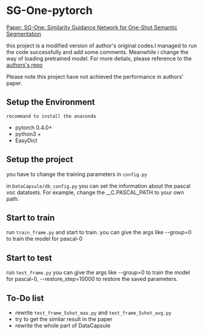 # SG-One-pytorch 

 [Paper: SG-One: Similarity Guidance Network for One-Shot Semantic Segmentation](https://arxiv.org/abs/1810.09091)

this project is a modified version of author's original codes.I managed to run the code successfully and add some comments. Meanwhile i change the way of loading pretrained model. For more detials, please reference to the [authors's repo](https://github.com/xiaomengyc/SG-One)

Please note this project have not achieved the performance in authors' paper.

## Setup the Environment

`recommand to install the anaconda`

- pytorch 0.4.0+
- python3 +
- EasyDict


## Setup the project
you have to change the training parameters in `config.py`

in `DataCapsule/db_config.py` you can set the information about the pascal voc datatsets. For example, change the __C.PASCAL_PATH to your own path.


## Start to train
run `train_frame.py` and start to train. you can give the args like --group=0 to train the model for pascal-0

## Start to test
run `test_frame.py` you can give the args like --group=0 to train the model for pascal-0, --restore_step=10000 to restore the saved parameters.

## To-Do list
- rewrite  `test_frame_5shot_max.py` and `test_frame_5shot_avg.py`
- try to get the similar result in the paper
- rewrite the whole part of DataCapsule